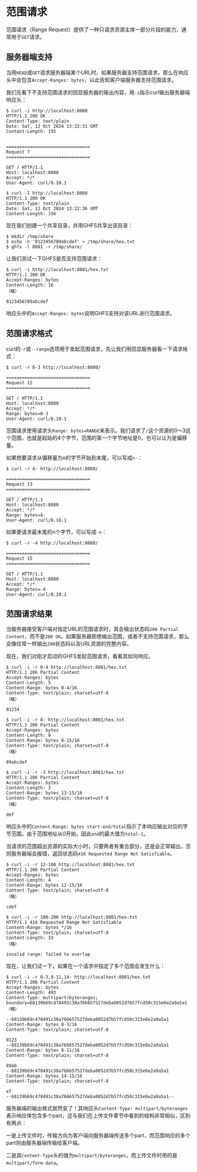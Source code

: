 # 范围请求

范围请求（Range Request）提供了一种只请求资源主体一部分片段的能力，通常用于`GET`请求。

## 服务器端支持

当用`HEAD`或`GET`请求服务器端某个URL时，如果服务器支持范围请求，那么在响应头中会包含`Accept-Ranges: bytes`，以此告知客户端服务器支持范围请求。

我们先看下不支持范围请求的回显服务器的输出内容，用`-i`指示curl输出服务器端响应头：

```shell
$ curl -i http://localhost:8080
HTTP/1.1 200 OK
Content-Type: text/plain
Date: Sat, 12 Oct 2024 13:22:31 GMT
Content-Length: 155


================================
Request 7
================================

GET / HTTP/1.1
Host: localhost:8080
Accept: */*
User-Agent: curl/8.10.1
```

```shell
$ curl -I http://localhost:8080
HTTP/1.1 200 OK
Content-Type: text/plain
Date: Sat, 12 Oct 2024 13:22:36 GMT
Content-Length: 156
```

现在我们创建一个共享目录，并用GHFS共享出该目录：

```shell
$ mkdir /tmp/share
$ echo -n '0123456789abcdef' > /tmp/share/hex.txt
$ ghfs -l 8081 -r /tmp/share/
```

让我们测试一下GHFS是否支持范围请求：

```shell
$ curl -i http://localhost:8081/hex.txt
HTTP/1.1 200 OK
Accept-Ranges: bytes
Content-Length: 16
（略）

0123456789abcdef
```

响应头中的`Accept-Ranges: bytes`说明GHFS支持对该URL进行范围请求。

## 范围请求格式

curl的`-r`或`--range`选项用于发起范围请求，先让我们用回显服务器看一下请求格式：

```shell
$ curl -r 0-3 http://localhost:8080/

================================
Request 12
================================

GET / HTTP/1.1
Host: localhost:8080
Accept: */*
Range: bytes=0-3
User-Agent: curl/8.10.1
```

范围请求使用请求头`Range: bytes=RANGE`来表示。我们请求了`/`这个资源的0～3这个范围，也就是起始的4个字节，范围的第一个字节地址是0，也可以认为是偏移量。

如果想要请求从偏移量为n的字节开始到末尾，可以写成`n-`：

```shell
$ curl -r 4- http://localhost:8080/

================================
Request 13
================================

GET / HTTP/1.1
Host: localhost:8080
Accept: */*
Range: bytes=4-
User-Agent: curl/8.10.1
```

如果要请求最末尾的n个字节，可以写成`-n`：

```shell
$ curl -r -4 http://localhost:8080/

================================
Request 15
================================

GET / HTTP/1.1
Host: localhost:8080
Accept: */*
Range: bytes=-4
User-Agent: curl/8.10.1
```

## 范围请求结果

当服务器接受客户端对指定URL的范围请求时，其会输出状态码`206 Partial Content`，而不是`200 OK`。如果服务器拒绝输出范围，或者不支持范围请求，那么会像往常一样输出`200`状态码以及URL资源的完整内容。

现在，我们对刚才启动的GHFS发起范围请求，看看其如何响应。

```shell
$ curl -i -r 0-4 http://localhost:8081/hex.txt
HTTP/1.1 206 Partial Content
Accept-Ranges: bytes
Content-Length: 5
Content-Range: bytes 0-4/16
Content-Type: text/plain; charset=utf-8
（略）

01234
```

```shell
$ curl -i -r 8- http://localhost:8081/hex.txt
HTTP/1.1 206 Partial Content
Accept-Ranges: bytes
Content-Length: 8
Content-Range: bytes 8-15/16
Content-Type: text/plain; charset=utf-8
（略）

89abcdef
```

```shell
$ curl -i -r -3 http://localhost:8081/hex.txt
HTTP/1.1 206 Partial Content
Accept-Ranges: bytes
Content-Length: 3
Content-Range: bytes 13-15/16
Content-Type: text/plain; charset=utf-8
（略）

def
```

响应头中的`Content-Range: bytes start-end/total`指示了本响应输出对应的字节范围，由于范围地址从0开始，因此`end`的最大值为`total-1`。

当请求的范围超出资源的实际大小时，只要两者有重合部分，还是会正常输出，否则服务器端会报错，返回状态码`416 Requested Range Not Satisfiable`。

```shell
$ curl -i -r 12-100 http://localhost:8081/hex.txt
HTTP/1.1 206 Partial Content
Accept-Ranges: bytes
Content-Length: 4
Content-Range: bytes 12-15/16
Content-Type: text/plain; charset=utf-8
（略）

cdef
```

```shell
$ curl -i -r 100-200 http://localhost:8081/hex.txt
HTTP/1.1 416 Requested Range Not Satisfiable
Content-Range: bytes */16
Content-Type: text/plain; charset=utf-8
Content-Length: 33
（略）

invalid range: failed to overlap
```

现在，让我们试一下，如果在一个请求中指定了多个范围会发生什么：

```shell
$ curl -i -r 0-3,8-11,14- http://localhost:8081/hex.txt
HTTP/1.1 206 Partial Content
Accept-Ranges: bytes
Content-Length: 493
Content-Type: multipart/byteranges; boundary=68139b69c478491c38a766657527deba0052d7b57fcd50c315e6e2a9a5a1
（略）

--68139b69c478491c38a766657527deba0052d7b57fcd50c315e6e2a9a5a1
Content-Range: bytes 0-3/16
Content-Type: text/plain; charset=utf-8

0123
--68139b69c478491c38a766657527deba0052d7b57fcd50c315e6e2a9a5a1
Content-Range: bytes 8-11/16
Content-Type: text/plain; charset=utf-8

89ab
--68139b69c478491c38a766657527deba0052d7b57fcd50c315e6e2a9a5a1
Content-Range: bytes 14-15/16
Content-Type: text/plain; charset=utf-8

ef
--68139b69c478491c38a766657527deba0052d7b57fcd50c315e6e2a9a5a1--
```

服务器端的输出格式居然变了！其响应头`Content-Type: multipart/byteranges`表示响应体包含多个part，这与我们在上传文件章节中看到的结构非常相似，区别有两点：

一是上传文件时，传输方向为客户端向服务器端传送多个part，而范围响应的多个part则由服务器端传输给客户端。

二是其`Content-Type`头的值为`multipart/byteranges`，而上传文件时用的是`multipart/form-data`。
